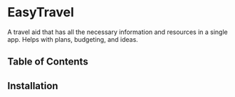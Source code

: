 # EasyTravel

A travel aid that has all the necessary information
and resources in a single app. Helps with plans,
budgeting, and ideas.

## Table of Contents

## Installation
